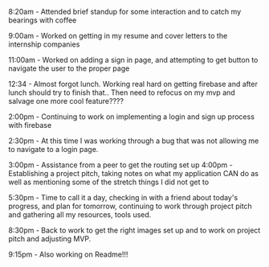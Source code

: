 8:20am - Attended brief standup for some interaction and to catch my bearings with coffee

9:00am - Worked on getting in my resume and cover letters to the internship companies

11:00am - Worked on adding a sign in page, and attempting to get button to navigate the user to the proper page

12:34 - Almost forgot lunch.  Working real hard on getting firebase and after lunch should try to finish that..  Then need to refocus on my mvp and salvage one more cool feature????

2:00pm - Continuing to work on implementing a login and sign up process with firebase

2:30pm - At this time I was working through a bug that was not allowing me to navigate to a login page.

3:00pm - Assistance from a peer to get the routing set up
4:00pm - Establishing a project pitch, taking notes on what my application CAN do as well as mentioning some of the stretch things I did not get to

5:30pm - Time to call it a day, checking in with a friend about today's progress, and plan for tomorrow, continuing to work through project pitch and gathering all my resources, tools used.


8:30pm - Back to work to get the right images set up and to work on project pitch and adjusting MVP.  

9:15pm - Also working on Readme!!!
